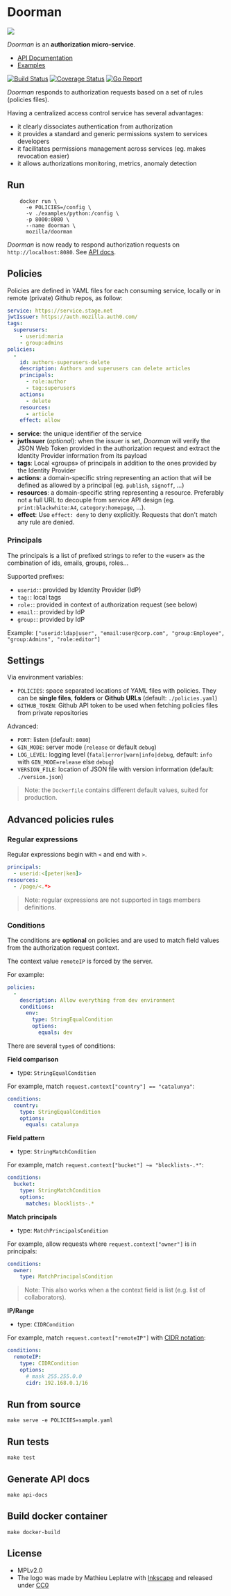 Doorman
=======

![](logo.svg)

*Doorman* is an **authorization micro-service**.

- [API Documentation](https://mozilla.github.io/doorman/)
- [Examples](examples/)

[![Build Status](https://travis-ci.org/mozilla/doorman.svg?branch=master)](https://travis-ci.org/mozilla/doorman)
[![Coverage Status](https://coveralls.io/repos/github/mozilla/doorman/badge.svg?branch=master)](https://coveralls.io/github/mozilla/doorman?branch=master)
[![Go Report](https://goreportcard.com/badge/github.com/mozilla/doorman)](https://goreportcard.com/report/github.com/mozilla/doorman)

*Doorman* responds to authorization requests based on a set of rules (policies files).

Having a centralized access control service has several advantages:

- it clearly dissociates authentication from authorization
- it provides a standard and generic permissions system to services developers
- it facilitates permissions management across services (eg. makes revocation easier)
- it allows authorizations monitoring, metrics, anomaly detection

## Run

```
    docker run \
      -e POLICIES=/config \
      -v ./examples/python:/config \
      -p 8000:8080 \
      --name doorman \
      mozilla/doorman
```

*Doorman* is now ready to respond authorization requests on `http://localhost:8080`. See [API docs](https://mozilla.github.io/doorman/).

## Policies

Policies are defined in YAML files for each consuming service, locally or in remote (private) Github repos, as follow:

```yaml
service: https://service.stage.net
jwtIssuer: https://auth.mozilla.auth0.com/
tags:
  superusers:
    - userid:maria
    - group:admins
policies:
  -
    id: authors-superusers-delete
    description: Authors and superusers can delete articles
    principals:
      - role:author
      - tag:superusers
    actions:
      - delete
    resources:
      - article
    effect: allow
```

* **service**: the unique identifier of the service
* **jwtIssuer** (*optional*): when the issuer is set, *Doorman* will verify the JSON Web Token provided in the authorization request and extract the Identity Provider information from its payload
* **tags**: Local «groups» of principals in addition to the ones provided by the Identity Provider
* **actions**: a domain-specific string representing an action that will be defined as allowed by a principal (eg. `publish`, `signoff`, …)
* **resources**: a domain-specific string representing a resource. Preferably not a full URL to decouple from service API design (eg. `print:blackwhite:A4`, `category:homepage`, …).
* **effect**: Use `effect: deny` to deny explicitly. Requests that don't match any rule are denied.

### Principals

The principals is a list of prefixed strings to refer to the «user» as the combination of ids, emails, groups, roles…

Supported prefixes:

* ``userid:``: provided by Identity Provider (IdP)
* ``tag:``: local tags
* ``role:``: provided in context of authorization request (see below)
* ``email:``: provided by IdP
* ``group:``: provided by IdP

Example: `["userid:ldap|user", "email:user@corp.com", "group:Employee", "group:Admins", "role:editor"]`

## Settings

Via environment variables:

* ``POLICIES``: space separated locations of YAML files with policies. They can be **single files**, **folders** or **Github URLs** (default: ``./policies.yaml``)
* ``GITHUB_TOKEN``: Github API token to be used when fetching policies files from private repositories

Advanced:

* ``PORT``: listen (default: ``8080``)
* ``GIN_MODE``: server mode (``release`` or default ``debug``)
* ``LOG_LEVEL``: logging level (``fatal|error|warn|info|debug``, default: ``info`` with ``GIN_MODE=release`` else ``debug``)
* ``VERSION_FILE``: location of JSON file with version information (default: ``./version.json``)

> Note: the ``Dockerfile`` contains different default values, suited for production.

## Advanced policies rules

### Regular expressions

Regular expressions begin with ``<`` and end with ``>``.

```yaml
principals:
  - userid:<[peter|ken]>
resources:
  - /page/<.*>
```

> Note: regular expressions are not supported in tags members definitions.

### Conditions

The conditions are **optional** on policies and are used to match field values from the authorization request context.

The context value ``remoteIP`` is forced by the server.

For example:

```yaml
policies:
  -
    description: Allow everything from dev environment
    conditions:
      env:
        type: StringEqualCondition
        options:
          equals: dev
```

There are several ``type``s of conditions:

**Field comparison**

* type: ``StringEqualCondition``

For example, match ``request.context["country"] == "catalunya"``:

```yaml
conditions:
  country:
    type: StringEqualCondition
    options:
      equals: catalunya
```

**Field pattern**

* type: ``StringMatchCondition``

For example, match ``request.context["bucket"] ~= "blocklists-.*"``:

```yaml
conditions:
  bucket:
    type: StringMatchCondition
    options:
      matches: blocklists-.*
```

**Match principals**

* type: ``MatchPrincipalsCondition``

For example, allow requests where ``request.context["owner"]`` is in principals:

```yaml
conditions:
  owner:
    type: MatchPrincipalsCondition
```

> Note: This also works when a the context field is list (e.g. list of collaborators).

**IP/Range**

* type: ``CIDRCondition``

For example, match ``request.context["remoteIP"]`` with [CIDR notation](https://en.wikipedia.org/wiki/Classless_Inter-Domain_Routing#CIDR_notation):

```yaml
conditions:
  remoteIP:
    type: CIDRCondition
    options:
      # mask 255.255.0.0
      cidr: 192.168.0.1/16
```

## Run from source

    make serve -e POLICIES=sample.yaml

## Run tests

    make test

## Generate API docs

    make api-docs

## Build docker container

    make docker-build

## License

* MPLv2.0
* The logo was made by Mathieu Leplatre with [Inkscape](https://inkscape.org/)
  and released under [CC0](https://creativecommons.org/share-your-work/public-domain/cc0/)
